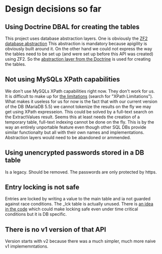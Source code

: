 Design decisions so far
=======================

Using Doctrine DBAL for creating the tables
----------------------------------

This project uses database abstraction layers. One is obviously the
[ZF2 database abstraction](http://framework.zend.com/manual/current/en/index.html#zend-db)
This abstraction is mandatory because apigility is obviously built around it.
On the other hand we could not express the way the tables need to be set up
(and were set up before this API was created) using ZF2.
So the [abstraction layer from the Doctrine](http://docs.doctrine-project.org/projects/doctrine-dbal/en/latest/)
is used for creating the tables.

Not using MySQLs XPath capabilities
-------------------------------------------

We don't use MySQLs XPath capabilities right now. They don't work for us.
It is difficult to make up for
[the limitations](http://dev.mysql.com/doc/refman/5.7/en/xml-functions.html) (search for
"XPath Limitations"). What makes it useless for us for now is the fact that
with our current version of the DB (MariaDB 5.5) we cannot tokenize the results
on the fly we may get using XPath expresseion. This could be solved by a full-text
search on the ExtractValues result. Seems this at least needs the creation
of a temporary table, full-text indexing cannot be done on the fly.
This is by the way an entirely unportable feature even though other SQL DBs provide similar
functionalty but all with their own names and implementations.
Abstraction layers would need to be abandoned or ammended.

Using unencrypted passwords stored in a DB table
------------------------------------------------

Is a legacy. Should be removed. The passwords are only protected by https.

Entry locking is not safe
-------------------------

Entries are locked by writing a value to the main table and ia not guarded
against race conditions. The _lck table is actually unused.
There is [an idea in the code](module/wde/src/wde/V2/Rest/Dicts/DictsResource.php#L212)
which could make locking safe even under time critical conditions but it is DB specific.

There is no v1 version of that API
----------------------------------

Version starts with v2 because there was a much simpler, much more naive v1 implememntations.
